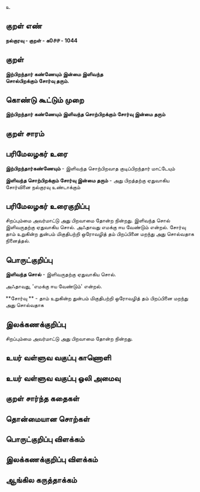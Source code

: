 உ

## குறள் எண் 

**நல்குரவு - குறள் - க0௪௪ - 1044**

## குறள் 

**இற்பிறந்தார் கண்ணேயும் இன்மை இளிவந்த  
சொல்பிறக்கும் சோர்வு தரும்.**

## கொண்டு கூட்டும் முறை

**இற்பிறந்தார் கண்ணேயும் இளிவந்த சொற்பிறக்கும் சோர்வு இன்மை தரும்**

## குறள் சாரம் 


## பரிமேலழகர் உரை

**இற்பிறந்தார்கண்ணேயும்** - இளிவந்த சொற்பிறவாத குடிப்பிறந்தார் மாட்டேயும் 

**இளிவந்த சொற்பிறக்கும் சோர்வு இன்மை தரும்** - அது பிறத்தற்கு ஏதுவாகிய சோர்வினை நல்குரவு உண்டாக்கும்

## பரிமேலழகர் உரைகுறிப்பு   

சிறப்பும்மை அவர்மாட்டு அது பிறவாமை தோன்ற நின்றது. இளிவந்த சொல் இளிவருதற்கு ஏதுவாகிய சொல். அஃதாவது எமக்கு ஈய வேண்டும் என்றல். சோர்வு தாம் உறுகின்ற துன்பம் மிகுதிபற்றி ஒரோவழித் தம் பிறப்பினை மறந்து அது சொல்வதாக நினைத்தல்.

## பொருட்குறிப்பு 

**இளிவந்த சொல்** - இளிவருதற்கு ஏதுவாகிய சொல். 

அஃதாவது, 'எமக்கு ஈய வேண்டும்' என்றல். 

**சோர்வு ** - தாம் உறுகின்ற துன்பம் மிகுதிபற்றி ஒரோவழித் தம் பிறப்பினை மறந்து அது சொல்வதாக 

## இலக்கணக்குறிப்பு  

சிறப்பும்மை அவர்மாட்டு அது பிறவாமை தோன்ற நின்றது.

## உயர் வள்ளுவ வகுப்பு காணொளி


## உயர் வள்ளுவ வகுப்பு ஒலி அமைவு 

 
## குறள் சார்ந்த கதைகள் 


## தொன்மையான சொற்கள்


## பொருட்குறிப்பு விளக்கம்


## இலக்கணக்குறிப்பு விளக்கம்


## ஆங்கில கருத்தாக்கம் 


